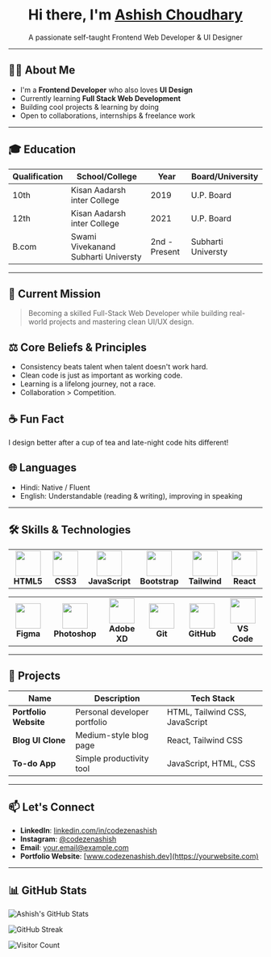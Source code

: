 <h1 align="center">Hi there, I'm <a href="https://www.linkedin.com/in/ashish-chaudhary-625b00342/">Ashish Choudhary</a></h1>
<p align="center">
  A passionate self-taught Frontend Web Developer & UI Designer
</p>

---

## 🧑‍💻 About Me

- I'm a **Frontend Developer** who also loves **UI Design**
- Currently learning **Full Stack Web Development**
- Building cool projects & learning by doing
- Open to collaborations, internships & freelance work



---

## 🎓 Education

| Qualification | School/College | Year | Board/University |
|---------------|----------------|------|------------------|
| 10th | Kisan Aadarsh inter College | 2019 | U.P. Board |
| 12th | Kisan Aadarsh inter College | 2021 | U.P. Board |
| B.com | Swami Vivekanand Subharti Universty | 2nd - Present | Subharti Universty |

---

## 🚀 Current Mission
> Becoming a skilled Full-Stack Web Developer while building real-world projects and mastering clean UI/UX design.

## ⚖️ Core Beliefs & Principles
- Consistency beats talent when talent doesn't work hard.
- Clean code is just as important as working code.
- Learning is a lifelong journey, not a race.
- Collaboration > Competition.

## ☕ Fun Fact
I design better after a cup of tea and late-night code hits different!


## 🌐 Languages

- Hindi: Native / Fluent
- English: Understandable (reading & writing), improving in speaking


---

## 🛠️ Skills & Technologies

<table>
  <tr>
    <td align="center" width="120">
      <img src="https://cdn.jsdelivr.net/gh/devicons/devicon/icons/html5/html5-original.svg" width="50" /><br><b>HTML5</b>
    </td>
    <td align="center" width="120">
      <img src="https://cdn.jsdelivr.net/gh/devicons/devicon/icons/css3/css3-original.svg" width="50" /><br><b>CSS3</b>
    </td>
    <td align="center" width="120">
      <img src="https://cdn.jsdelivr.net/gh/devicons/devicon/icons/javascript/javascript-original.svg" width="50" /><br><b>JavaScript</b>
    </td>
    <td align="center" width="120">
      <img src="https://cdn.jsdelivr.net/gh/devicons/devicon/icons/bootstrap/bootstrap-original.svg" width="50" /><br><b>Bootstrap</b>
    </td>
    <td align="center" width="120">
      <img src="https://www.vectorlogo.zone/logos/tailwindcss/tailwindcss-icon.svg" width="50" /><br><b>Tailwind</b>
    </td>
    <td align="center" width="120">
      <img src="https://cdn.jsdelivr.net/gh/devicons/devicon/icons/react/react-original.svg" width="50" /><br><b>React</b>
    </td>
  </tr>
</table>

<table>
  <tr>
    <td align="center" width="120">
      <img src="https://cdn.jsdelivr.net/gh/devicons/devicon/icons/figma/figma-original.svg" width="50" /><br><b>Figma</b>
    </td>
    <td align="center" width="120">
      <img src="https://cdn.jsdelivr.net/gh/devicons/devicon/icons/photoshop/photoshop-plain.svg" width="50" /><br><b>Photoshop</b>
    </td>
    <td align="center" width="120">
      <img src="https://upload.wikimedia.org/wikipedia/commons/c/c2/Adobe_XD_CC_icon.svg" width="50" /><br><b>Adobe XD</b>
    </td>
    <td align="center" width="120">
      <img src="https://cdn.jsdelivr.net/gh/devicons/devicon/icons/git/git-original.svg" width="50" /><br><b>Git</b>
    </td>
    <td align="center" width="120">
      <img src="https://cdn.jsdelivr.net/gh/devicons/devicon/icons/github/github-original.svg" width="50" /><br><b>GitHub</b>
    </td>
    <td align="center" width="120">
      <img src="https://cdn.jsdelivr.net/gh/devicons/devicon/icons/vscode/vscode-original.svg" width="50" /><br><b>VS Code</b>
    </td>
  </tr>
</table>

---

## 🧩 Projects

| Name | Description | Tech Stack |
|------|-------------|------------|
| **Portfolio Website** | Personal developer portfolio | HTML, Tailwind CSS, JavaScript |
| **Blog UI Clone** | Medium-style blog page | React, Tailwind CSS |
| **To-do App** | Simple productivity tool | JavaScript, HTML, CSS |

---

## 📫 Let's Connect

- **LinkedIn**: [linkedin.com/in/codezenashish](https://linkedin.com/in/codezenashish)
- **Instagram**: [@codezenashish](https://instagram.com/codezenashish)
- **Email**: your.email@example.com
- **Portfolio Website**: [www.codezenashish.dev](https://yourwebsite.com)

---

## 📊 GitHub Stats

![Ashish's GitHub Stats](https://github-readme-stats.vercel.app/api?username=codezenashish&show_icons=true&theme=radical)

![GitHub Streak](https://streak-stats.demolab.com?user=codezenashish&theme=radical&hide_border=false)

![Visitor Count](https://komarev.com/ghpvc/?username=codezenashish&label=Profile%20Views&color=0e75b6&style=flat)


